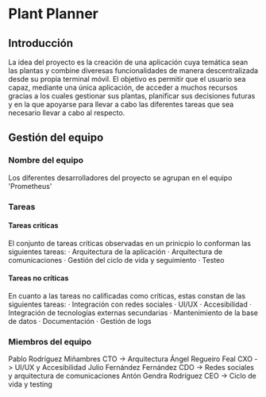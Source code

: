 # Plant Planner

## Introducción

La idea del proyecto es la creación de una aplicación cuya temática sean las plantas y combine diveresas funcionalidades de manera descentralizada desde su propia terminal móvil.
El objetivo es permitir que el usuario sea capaz, mediante una única aplicación, de acceder a muchos recursos gracias a los cuales gestionar sus plantas, planificar sus decisiones futuras y en la que apoyarse para llevar a cabo las diferentes tareas que sea necesario llevar a cabo al respecto.

## Gestión del equipo

### Nombre del equipo

Los diferentes desarrolladores del proyecto se agrupan en el equipo 'Prometheus'

### Tareas

#### Tareas críticas

El conjunto de tareas críticas observadas en un prinicpio lo conforman las siguientes tareas:
  · Arquitectura de la aplicación
  · Arquitectura de comunicaciones
  · Gestión del ciclo de vida y seguimiento
  · Testeo
  
  #### Tareas no críticas
  
  En cuanto a las tareas no calificadas como críticas, estas constan de las siguientes tareas:
    · Integración con redes sociales
    · UI/UX
    · Accesibilidad
    · Integración de tecnologías externas secundarias
    · Mantenimiento de la base de datos
    · Documentación
    · Gestión de logs
    
### Miembros del equipo

Pablo Rodríguez Miñambres CTO -> Arquitectura
Ángel Regueiro Feal CXO -> UI/UX y Accesibilidad
Julio Fernández Fernández CDO -> Redes sociales y arquitectura de comunicaciones
Antón Gendra Rodríguez CEO -> Ciclo de vida y testing
